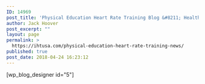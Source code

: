 ```yaml
---
ID: 14969
post_title: 'Physical Education Heart Rate Training Blog &#8211; Health &#038; Fitness News'
author: Jack Hoover
post_excerpt: ""
layout: page
permalink: >
  https://ihtusa.com/physical-education-heart-rate-training-news/
published: true
post_date: 2018-04-24 16:23:12
---
```

[wp_blog_designer id="5"]